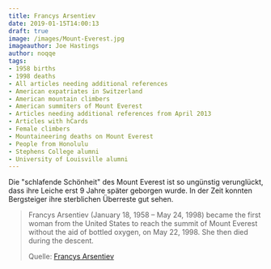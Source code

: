 ```yaml
---
title: Francys Arsentiev
date: 2019-01-15T14:00:13
draft: true
image: /images/Mount-Everest.jpg
imageauthor: Joe Hastings
author: noqqe
tags:
- 1958 births
- 1998 deaths
- All articles needing additional references
- American expatriates in Switzerland
- American mountain climbers
- American summiters of Mount Everest
- Articles needing additional references from April 2013
- Articles with hCards
- Female climbers
- Mountaineering deaths on Mount Everest
- People from Honolulu
- Stephens College alumni
- University of Louisville alumni
---
```


Die "schlafende Schönheit" des Mount Everest ist so ungünstig verunglückt,
dass ihre Leiche erst 9 Jahre später geborgen wurde. In der Zeit konnten
Bergsteiger ihre sterblichen Überreste gut sehen.

> Francys Arsentiev (January 18, 1958 – May 24, 1998) became the first woman
> from the United States to reach the summit of Mount Everest without the aid of
> bottled oxygen, on May 22, 1998. She then died during the descent.
>
> Quelle: [Francys Arsentiev](https://en.m.wikipedia.org/wiki/Francys_Arsentiev)

